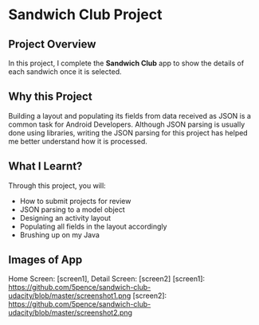 # Sandwich Club Project 

## Project Overview
In this project, I complete the **Sandwich Club** app to
show the details of each sandwich once it is selected.

## Why this Project

Building a layout and populating its fields from data received as JSON
is a common task for Android Developers. Although JSON parsing is usually
done using libraries, writing the JSON parsing for  this project has
helped me better understand how it is processed.

## What I Learnt?
Through this project, you will:
- How to submit projects for review
- JSON parsing to a model object
- Designing an activity layout
- Populating all fields in the layout accordingly
- Brushing up on my Java

## Images of App
Home Screen: [screen1], Detail Screen: [screen2]
[screen1]: https://github.com/5pence/sandwich-club-udacity/blob/master/screenshot1.png
[screen2]: https://github.com/5pence/sandwich-club-udacity/blob/master/screenshot2.png